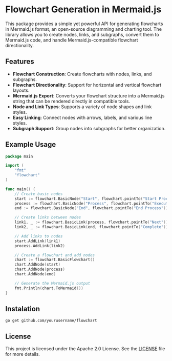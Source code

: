 # Flowchart Generation in Mermaid.js

This package provides a simple yet powerful API for generating flowcharts in Mermaid.js format, an open-source diagramming and charting tool. The library allows you to create nodes, links, and subgraphs, convert them to Mermaid.js code, and handle Mermaid.js-compatible flowchart directionality.

## Features

- **Flowchart Construction**: Create flowcharts with nodes, links, and subgraphs.
- **Flowchart Directionality**: Support for horizontal and vertical flowchart layouts.
- **Mermaid.js Export**: Converts your flowchart structure into a Mermaid.js string that can be rendered directly in compatible tools.
- **Node and Link Types**: Supports a variety of node shapes and link styles.
- **Easy Linking**: Connect nodes with arrows, labels, and various line styles.
- **Subgraph Support**: Group nodes into subgraphs for better organization.

## Example Usage

```go
package main

import (
    "fmt"
    "flowchart"
)

func main() {
    // Create basic nodes
    start := flowchart.BasicNode("Start", flowchart.pointTo("Start Process"))
    process := flowchart.BasicNode("Process", flowchart.pointTo("Execute Task"))
    end := flowchart.BasicNode("End", flowchart.pointTo("End Process"))

    // Create links between nodes
    link1, _ := flowchart.BasicLink(process, flowchart.pointTo("Next"))
    link2, _ := flowchart.BasicLink(end, flowchart.pointTo("Complete"))

    // Add links to nodes
    start.AddLink(link1)
    process.AddLink(link2)

    // Create a flowchart and add nodes
    chart := flowchart.BasicFlowchart()
    chart.AddNode(start)
    chart.AddNode(process)
    chart.AddNode(end)

    // Generate the Mermaid.js output
    fmt.Println(chart.ToMermaid())
}
```
## Instalation
```
go get github.com/yourusername/flowchart
```
## License
This project is licensed under the Apache 2.0 License. See the [LICENSE](LICENSE) file for more details.
